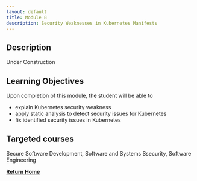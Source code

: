 ```yaml
---
layout: default
title: Module 8
description: Security Weaknesses in Kubernetes Manifests
---
```


## Description

Under Construction

## Learning Objectives
Upon completion of this module, the student will be able to

- explain Kubernetes security weakness 
- apply static analysis to detect security issues for Kubernetes 
- fix identified security issues in Kubernetes 

## Targeted courses

Secure Software Development, Software and Systems Ssecurity, Software Engineering

[**Return Home**](./)